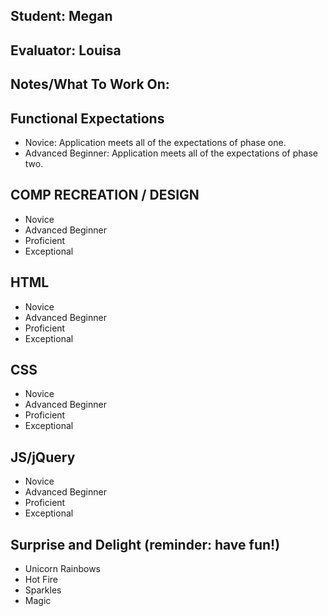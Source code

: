 ## Student: Megan
## Evaluator: Louisa
## Notes/What To Work On:

## Functional Expectations

* Novice: Application meets all of the expectations of phase one.  
* Advanced Beginner: Application meets all of the expectations of phase two. 


## COMP RECREATION / DESIGN

* Novice  
* Advanced Beginner  
* Proficient  
* Exceptional  


## HTML

* Novice  
* Advanced Beginner  
* Proficient  
* Exceptional  


## CSS

* Novice  
* Advanced Beginner  
* Proficient  
* Exceptional  


## JS/jQuery

* Novice  
* Advanced Beginner  
* Proficient  
* Exceptional  


## Surprise and Delight (reminder: have fun!)

* Unicorn Rainbows  
* Hot Fire  
* Sparkles  
* Magic

